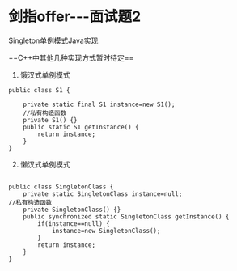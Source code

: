 #  剑指offer---面试题2

Singleton单例模式Java实现

==C++中其他几种实现方式暂时待定==

1. 饿汉式单例模式
```
public class S1 {
	
    private static final S1 instance=new S1();  
    //私有构造函数  
    private S1() {}  
    public static S1 getInstance() {  
        return instance;  
    }  
}
```

2. 懒汉式单例模式
```

public class SingletonClass {  
    private static SingletonClass instance=null;  
//私有构造函数  
    private SingletonClass() {}  
    public synchronized static SingletonClass getInstance() {  
        if(instance==null) {  
            instance=new SingletonClass();  
        }  
        return instance;  
    }  
}
```
